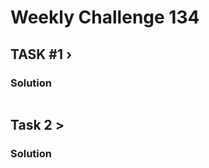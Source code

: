 # Weekly Challenge 134

## TASK #1 › 



### Solution

```python


```


## Task 2 > 


### Solution

```python


```